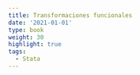 ```yaml
---
title: Transformaciones funcionales
date: '2021-01-01'
type: book
weight: 30
highlight: true
tags:
  - Stata
---
```


